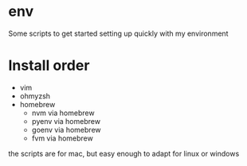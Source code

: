 # env
Some scripts to get started setting up quickly with my environment

# Install order
* vim
* ohmyzsh
* homebrew
  * nvm via homebrew
  * pyenv via homebrew
  * goenv via homebrew
  * fvm via homebrew

the scripts are for mac, but easy enough to adapt for linux or windows
